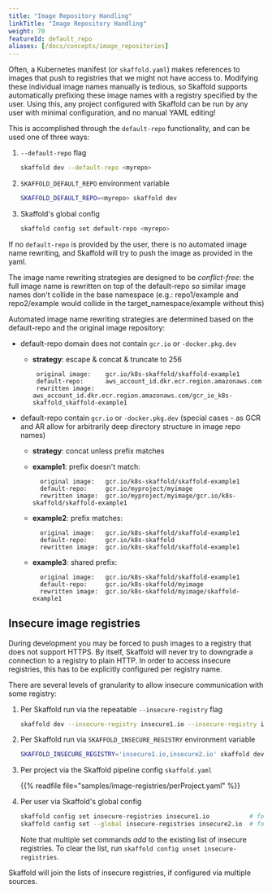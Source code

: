 ```yaml
---
title: "Image Repository Handling"
linkTitle: "Image Repository Handling"
weight: 70
featureId: default_repo
aliases: [/docs/concepts/image_repositories]
---
```


Often, a Kubernetes manifest (or `skaffold.yaml`) makes references to images that push to
registries that we might not have access to. Modifying these individual image names manually
is tedious, so Skaffold supports automatically prefixing these image names with a registry
specified by the user. Using this, any project configured with Skaffold can be run by any user
with minimal configuration, and no manual YAML editing!

This is accomplished through the `default-repo` functionality, and can be used one of three ways:

1. `--default-repo` flag

    ```bash
    skaffold dev --default-repo <myrepo>
    ```

1. `SKAFFOLD_DEFAULT_REPO` environment variable

    ```bash
    SKAFFOLD_DEFAULT_REPO=<myrepo> skaffold dev
    ```

1. Skaffold's global config

    ```bash
    skaffold config set default-repo <myrepo>
    ```

If no `default-repo` is provided by the user, there is no automated image name rewriting, and Skaffold will
try to push the image as provided in the yaml.

The image name rewriting strategies are designed to be *conflict-free*:
the full image name is rewritten on top of the default-repo so similar image names don't collide in the base namespace (e.g.: repo1/example and repo2/example would collide in the target_namespace/example without this)

Automated image name rewriting strategies are determined based on the default-repo and the original image repository:

* default-repo domain does not contain `gcr.io` or `-docker.pkg.dev`
  * **strategy**: 		escape & concat & truncate to 256

    ```
     original image: 	gcr.io/k8s-skaffold/skaffold-example1
     default-repo:      aws_account_id.dkr.ecr.region.amazonaws.com
     rewritten image:   aws_account_id.dkr.ecr.region.amazonaws.com/gcr_io_k8s-skaffold_skaffold-example1
    ```

* default-repo contain `gcr.io` or `-docker.pkg.dev` (special cases - as GCR and AR allow for arbitrarily deep directory structure in image repo names)
  * **strategy**: concat unless prefix matches
  * **example1**: prefix doesn't match:

    ```
      original image: 	gcr.io/k8s-skaffold/skaffold-example1
      default-repo: 	gcr.io/myproject/myimage
      rewritten image:  gcr.io/myproject/myimage/gcr.io/k8s-skaffold/skaffold-example1
    ```
  * **example2**: prefix matches:

    ```
      original image: 	gcr.io/k8s-skaffold/skaffold-example1
      default-repo: 	gcr.io/k8s-skaffold
      rewritten image:  gcr.io/k8s-skaffold/skaffold-example1
    ```
  * **example3**: shared prefix:

    ```
      original image: 	gcr.io/k8s-skaffold/skaffold-example1
      default-repo: 	gcr.io/k8s-skaffold/myimage
      rewritten image:  gcr.io/k8s-skaffold/myimage/skaffold-example1
    ```

## Insecure image registries

During development you may be forced to push images to a registry that does not support HTTPS.
By itself, Skaffold will never try to downgrade a connection to a registry to plain HTTP.
In order to access insecure registries, this has to be explicitly configured per registry name.

There are several levels of granularity to allow insecure communication with some registry:

1. Per Skaffold run via the repeatable `--insecure-registry` flag

    ```bash
    skaffold dev --insecure-registry insecure1.io --insecure-registry insecure2.io
    ```

1. Per Skaffold run via `SKAFFOLD_INSECURE_REGISTRY` environment variable

    ```bash
    SKAFFOLD_INSECURE_REGISTRY='insecure1.io,insecure2.io' skaffold dev
    ```

1. Per project via the Skaffold pipeline config `skaffold.yaml`

   {{% readfile file="samples/image-registries/perProject.yaml" %}}

1. Per user via Skaffold's global config

    ```bash
    skaffold config set insecure-registries insecure1.io           # for the current kube-context
    skaffold config set --global insecure-registries insecure2.io  # for any kube-context
    ```

    Note that multiple set commands _add_ to the existing list of insecure registries.
    To clear the list, run `skaffold config unset insecure-registries`.

Skaffold will join the lists of insecure registries, if configured via multiple sources.

